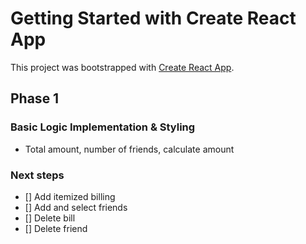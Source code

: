 # Getting Started with Create React App

This project was bootstrapped with [Create React App](https://github.com/facebook/create-react-app).

## Phase 1

### Basic Logic Implementation & Styling

- Total amount, number of friends, calculate amount

### Next steps

- [] Add itemized billing
- [] Add and select friends
- [] Delete bill
- [] Delete friend
